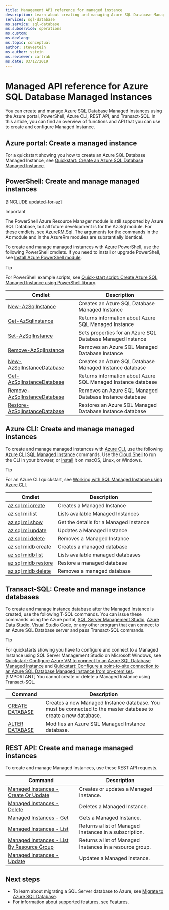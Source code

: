 ```yaml
---
title: Management API reference for managed instance
description: Learn about creating and managing Azure SQL Database Managed Instances.
services: sql-database
ms.service: sql-database
ms.subservice: operations
ms.custom:
ms.devlang: 
ms.topic: conceptual
author: stevestein
ms.author: sstein
ms.reviewer: carlrab
ms.date: 03/12/2019
---
```

# Managed API reference for Azure SQL Database Managed Instances

You can create and manage Azure SQL Database Managed Instances using the Azure portal, PowerShell, Azure CLI, REST API, and Transact-SQL. In this article, you can find an overview of functions and API that you can use to create and configure Managed Instance.

## Azure portal: Create a managed instance

For a quickstart showing you how to create an Azure SQL Database Managed Instance, see [Quickstart: Create an Azure SQL Database Managed Instance](sql-database-managed-instance-get-started.md).

## PowerShell: Create and manage managed instances

[!INCLUDE [updated-for-az](../../includes/updated-for-az.md)]
> [!IMPORTANT]
> The PowerShell Azure Resource Manager module is still supported by Azure SQL Database, but all future development is for the Az.Sql module. For these cmdlets, see [AzureRM.Sql](https://docs.microsoft.com/powershell/module/AzureRM.Sql/). The arguments for the commands in the Az module and in the AzureRm modules are substantially identical.

To create and manage managed instances with Azure PowerShell, use the following PowerShell cmdlets. If you need to install or upgrade PowerShell, see [Install Azure PowerShell module](/powershell/azure/install-az-ps).

> [!TIP]
> For PowerShell example scripts, see [Quick-start script: Create Azure SQL Managed Instance using PowerShell library](https://blogs.msdn.microsoft.com/sqlserverstorageengine/20../../quick-start-script-create-azure-sql-managed-instance-using-powershell/).

| Cmdlet | Description |
| --- | --- |
|[New-AzSqlInstance](https://docs.microsoft.com/powershell/module/az.sql/new-azsqlinstance)|Creates an Azure SQL Database Managed Instance |
|[Get-AzSqlInstance](https://docs.microsoft.com/powershell/module/az.sql/get-azsqlinstance)|Returns information about Azure SQL Managed Instance|
|[Set-AzSqlInstance](https://docs.microsoft.com/powershell/module/az.sql/set-azsqlinstance)|Sets properties for an Azure SQL Database Managed Instance|
|[Remove-AzSqlInstance](https://docs.microsoft.com/powershell/module/az.sql/remove-azsqlinstance)|Removes an Azure SQL Managed Database Instance|
|[New-AzSqlInstanceDatabase](https://docs.microsoft.com/powershell/module/az.sql/new-azsqlinstancedatabase)|Creates an Azure SQL Database Managed Instance database|
|[Get-AzSqlInstanceDatabase](https://docs.microsoft.com/powershell/module/az.sql/get-azsqlinstancedatabase)|Returns information about Azure SQL Managed Instance database|
|[Remove-AzSqlInstanceDatabase](https://docs.microsoft.com/powershell/module/az.sql/remove-azsqlinstancedatabase)|Removes an Azure SQL Managed Database Instance database|
|[Restore-AzSqlInstanceDatabase](https://docs.microsoft.com/powershell/module/az.sql/restore-azsqlinstancedatabase)|Restores an Azure SQL Managed Database Instance database|

## Azure CLI: Create and manage managed instances

To create and manage managed instances with [Azure CLI](/cli/azure), use the following [Azure CLI SQL Managed Instance](/cli/azure/sql/mi) commands. Use the [Cloud Shell](/azure/cloud-shell/overview) to run the CLI in your browser, or [install](/cli/azure/install-azure-cli) it on macOS, Linux, or Windows.

> [!TIP]
> For an Azure CLI quickstart, see [Working with SQL Managed Instance using Azure CLI](https://medium.com/azure-sqldb-managed-instance/working-with-sql-managed-instance-using-azure-cli-611795fe0b44).

| Cmdlet | Description |
| --- | --- |
|[az sql mi create](https://docs.microsoft.com/cli/azure/sql/mi#az-sql-mi-create) |Creates a Managed Instance|
|[az sql mi list](https://docs.microsoft.com/cli/azure/sql/mi#az-sql-mi-list)|Lists available Managed Instances|
|[az sql mi show](https://docs.microsoft.com/cli/azure/sql/mi#az-sql-mi-show)|Get the details for a Managed Instance|
|[az sql mi update](https://docs.microsoft.com/cli/azure/sql/mi#az-sql-mi-update)|Updates a Managed Instance|
|[az sql mi delete](https://docs.microsoft.com/cli/azure/sql/mi#az-sql-mi-delete)|Removes a Managed Instance|
|[az sql midb create](https://docs.microsoft.com/cli/azure/sql/midb#az-sql-midb-create) |Creates a managed database|
|[az sql midb list](https://docs.microsoft.com/cli/azure/sql/midb#az-sql-midb-list)|Lists available managed databases|
|[az sql midb restore](https://docs.microsoft.com/cli/azure/sql/midb#az-sql-midb-restore)|Restore a managed database|
|[az sql midb delete](https://docs.microsoft.com/cli/azure/sql/midb#az-sql-midb-delete)|Removes a managed database|

## Transact-SQL: Create and manage instance databases

To create and manage instance database after the Managed Instance is created, use the following T-SQL commands. You can issue these commands using the Azure portal, [SQL Server Management Studio](/sql/ssms/use-sql-server-management-studio), [Azure Data Studio](https://docs.microsoft.com/sql/azure-data-studio/what-is). [Visual Studio Code](https://code.visualstudio.com/docs), or any other program that can connect to an Azure SQL Database server and pass Transact-SQL commands.

> [!TIP]
> For quickstarts showing you have to configure and connect to a Managed Instance using SQL Server Management Studio on Microsoft Windows, see [Quickstart: Configure Azure VM to connect to an Azure SQL Database Managed Instance](sql-database-managed-instance-configure-vm.md) and [Quickstart: Configure a point-to-site connection to an Azure SQL Database Managed Instance from on-premises](sql-database-managed-instance-configure-p2s.md).
> [!IMPORTANT]
> You cannot create or delete a Managed Instance using Transact-SQL.

| Command | Description |
| --- | --- |
|[CREATE DATABASE](https://docs.microsoft.com/sql/t-sql/statements/create-database-transact-sql?view=azuresqldb-mi-current)|Creates a new Managed Instance database. You must be connected to the master database to create a new database.|
| [ALTER DATABASE](https://docs.microsoft.com/sql/t-sql/statements/alter-database-transact-sql?view=azuresqldb-mi-current) |Modifies an Azure SQL Managed Instance database.|

## REST API: Create and manage managed instances

To create and manage Managed Instances, use these REST API requests.

| Command | Description |
| --- | --- |
|[Managed Instances - Create Or Update](https://docs.microsoft.com/rest/api/sql/managedinstances/createorupdate)|Creates or updates a Managed Instance.|
|[Managed Instances - Delete](https://docs.microsoft.com/rest/api/sql/managedinstances/delete)|Deletes a Managed Instance.|
|[Managed Instances - Get](https://docs.microsoft.com/rest/api/sql/managedinstances/get)|Gets a Managed Instance.|
|[Managed Instances - List](https://docs.microsoft.com/rest/api/sql/managedinstances/list)|Returns a list of Managed Instances in a subscription.|
|[Managed Instances - List By Resource Group](https://docs.microsoft.com/rest/api/sql/managedinstances/listbyresourcegroup)|Returns a list of Managed Instances in a resource group.|
|[Managed Instances - Update](https://docs.microsoft.com/rest/api/sql/managedinstances/update)|Updates a Managed Instance.|

## Next steps

- To learn about migrating a SQL Server database to Azure, see [Migrate to Azure SQL Database](sql-database-single-database-migrate.md).
- For information about supported features, see [Features](sql-database-features.md).
